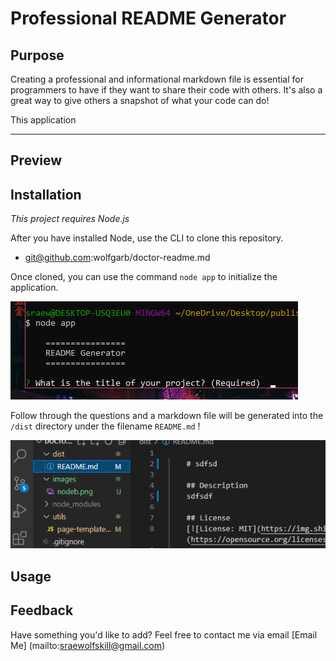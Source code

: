 # Professional README Generator

## Purpose

Creating a professional and informational markdown file is essential for programmers to have if they want to share their code with others. It's also a great way to give others a snapshot of what your code can do!

This application 

----

## Preview

## Installation
_This project requires Node.js_

After you have installed Node, use the CLI to clone this repository.
- git@github.com:wolfgarb/doctor-readme.md

Once cloned, you can use the command ```node app``` to initialize the application. 

<img src='images\nodeb.png' />

Follow through the questions and a markdown file will be generated into the ```/dist``` directory under the filename ```README.md``` !

<img src='images\readmecreate.png' />

## Usage

## Feedback

Have something you'd like to add? Feel free to contact me via email
[Email Me] (mailto:sraewolfskill@gmail.com)

